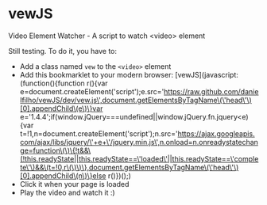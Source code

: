 vewJS
=====

Video Element Watcher - A script to watch &lt;video> element

Still testing. To do it, you have to:

* Add a class named `vew` to the `<video>` element
* Add this bookmarklet to your modern browser: [vewJS](javascript\:\(function\(\)\{function r\(\)\{var e=document.createElement\(\'script\'\)\;e.src=\'https://raw.github.com/danielfilho/vewJS/dev/vew.js\',document.getElementsByTagName\(\'head\'\)[0].appendChild\(e\)\}var e=\'1.4.4\'\;if\(window.jQuery===undefined||window.jQuery.fn.jquery<e\)\{var t=!1,n=document.createElement\(\'script\'\)\;n.src=\'https://ajax.googleapis.com/ajax/libs/jquery/\'+e+\'/jquery.min.js\',n.onload=n.onreadystatechange=function\(\)\{!t&&\(!this.readyState||this.readyState==\'loaded\'||this.readyState==\'complete\'\)&&\(t=!0,r\(\)\)\},document.getElementsByTagName\(\'head\'\)[0].appendChild\(n\)\}else r\(\)\}\)\(\)\;)
* Click it when your page is loaded
* Play the video and watch it :)